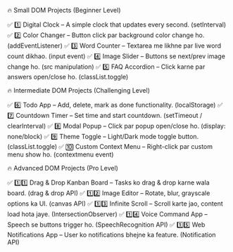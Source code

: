 🔥 Small DOM Projects (Beginner Level)

✅ 1️⃣ Digital Clock – A simple clock that updates every second. (setInterval)
✅ 2️⃣ Color Changer – Button click par background color change ho. (addEventListener)
✅ 3️⃣ Word Counter – Textarea me likhne par live word count dikhao. (input event)
✅ 4️⃣ Image Slider – Buttons se next/prev image change ho. (src manipulation)
✅ 5️⃣ FAQ Accordion – Click karne par answers open/close ho. (classList.toggle)

🔥 Intermediate DOM Projects (Challenging Level)

✅ 6️⃣ Todo App – Add, delete, mark as done functionality. (localStorage)
✅ 7️⃣ Countdown Timer – Set time and start countdown. (setTimeout / clearInterval)
✅ 8️⃣ Modal Popup – Click par popup open/close ho. (display: none/block)
✅ 9️⃣ Theme Toggle – Light/Dark mode toggle button. (classList.toggle)
✅ 🔟 Custom Context Menu – Right-click par custom menu show ho. (contextmenu event)

🔥 Advanced DOM Projects (Pro Level)

✅ 1️⃣1️⃣ Drag & Drop Kanban Board – Tasks ko drag & drop karne wala board. (drag & drop API)
✅ 1️⃣2️⃣ Image Editor – Rotate, blur, grayscale options ka UI. (canvas API)
✅ 1️⃣3️⃣ Infinite Scroll – Scroll karte jao, content load hota jaye. (IntersectionObserver)
✅ 1️⃣4️⃣ Voice Command App – Speech se buttons trigger ho. (SpeechRecognition API)
✅ 1️⃣5️⃣ Web Notifications App – User ko notifications bhejne ka feature. (Notification API)